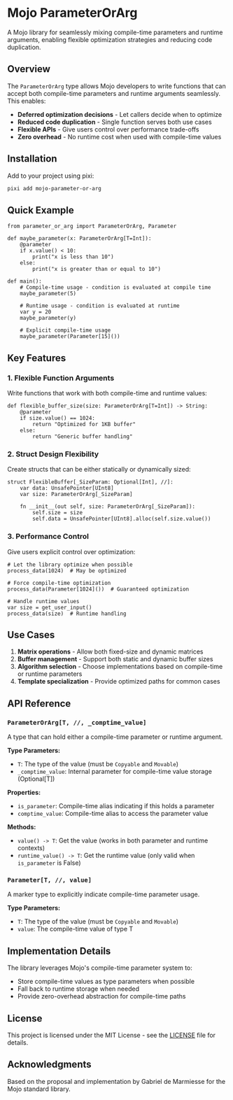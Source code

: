 # Mojo ParameterOrArg

A Mojo library for seamlessly mixing compile-time parameters and runtime arguments, enabling flexible optimization strategies and reducing code duplication.

## Overview

The `ParameterOrArg` type allows Mojo developers to write functions that can accept both compile-time parameters and runtime arguments seamlessly. This enables:

- **Deferred optimization decisions** - Let callers decide when to optimize
- **Reduced code duplication** - Single function serves both use cases
- **Flexible APIs** - Give users control over performance trade-offs
- **Zero overhead** - No runtime cost when used with compile-time values

## Installation

Add to your project using pixi:

```bash
pixi add mojo-parameter-or-arg
```

## Quick Example

```mojo
from parameter_or_arg import ParameterOrArg, Parameter

def maybe_parameter(x: ParameterOrArg[T=Int]):
    @parameter
    if x.value() < 10:
        print("x is less than 10")
    else:
        print("x is greater than or equal to 10")

def main():
    # Compile-time usage - condition is evaluated at compile time
    maybe_parameter(5)
    
    # Runtime usage - condition is evaluated at runtime
    var y = 20
    maybe_parameter(y)
    
    # Explicit compile-time usage
    maybe_parameter(Parameter[15]())
```

## Key Features

### 1. Flexible Function Arguments

Write functions that work with both compile-time and runtime values:

```mojo
def flexible_buffer_size(size: ParameterOrArg[T=Int]) -> String:
    @parameter
    if size.value() == 1024:
        return "Optimized for 1KB buffer"
    else:
        return "Generic buffer handling"
```

### 2. Struct Design Flexibility

Create structs that can be either statically or dynamically sized:

```mojo
struct FlexibleBuffer[_SizeParam: Optional[Int], //]:
    var data: UnsafePointer[UInt8]
    var size: ParameterOrArg[_SizeParam]
    
    fn __init__(out self, size: ParameterOrArg[_SizeParam]):
        self.size = size
        self.data = UnsafePointer[UInt8].alloc(self.size.value())
```

### 3. Performance Control

Give users explicit control over optimization:

```mojo
# Let the library optimize when possible
process_data(1024)  # May be optimized

# Force compile-time optimization
process_data(Parameter[1024]())  # Guaranteed optimization

# Handle runtime values
var size = get_user_input()
process_data(size)  # Runtime handling
```

## Use Cases

1. **Matrix operations** - Allow both fixed-size and dynamic matrices
2. **Buffer management** - Support both static and dynamic buffer sizes
3. **Algorithm selection** - Choose implementations based on compile-time or runtime parameters
4. **Template specialization** - Provide optimized paths for common cases

## API Reference

### `ParameterOrArg[T, //, _comptime_value]`

A type that can hold either a compile-time parameter or runtime argument.

**Type Parameters:**
- `T`: The type of the value (must be `Copyable` and `Movable`)
- `_comptime_value`: Internal parameter for compile-time value storage (Optional[T])

**Properties:**
- `is_parameter`: Compile-time alias indicating if this holds a parameter
- `comptime_value`: Compile-time alias to access the parameter value

**Methods:**
- `value() -> T`: Get the value (works in both parameter and runtime contexts)
- `runtime_value() -> T`: Get the runtime value (only valid when `is_parameter` is False)

### `Parameter[T, //, value]`

A marker type to explicitly indicate compile-time parameter usage.

**Type Parameters:**
- `T`: The type of the value (must be `Copyable` and `Movable`)
- `value`: The compile-time value of type T

## Implementation Details

The library leverages Mojo's compile-time parameter system to:
- Store compile-time values as type parameters when possible
- Fall back to runtime storage when needed
- Provide zero-overhead abstraction for compile-time paths


## License

This project is licensed under the MIT License - see the [LICENSE](LICENSE) file for details.

## Acknowledgments

Based on the proposal and implementation by Gabriel de Marmiesse for the Mojo standard library.